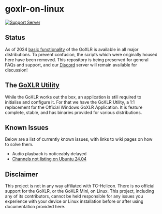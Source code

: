 # goxlr-on-linux
[![Support Server](https://img.shields.io/discord/828348446775574548.svg?label=Discord&logo=Discord&colorB=7289da&style=flat)](https://discord.gg/Wbp3UxkX2j)


## Status
As of 2024 [basic functionality](https://github.com/GoXLR-on-Linux/goxlr-on-linux/wiki/Basic-Functionality) of the GoXLR is available
in all major distributions. To prevent confusion, the scripts which were originally housed here have been removed. This repository is
being preserved for general FAQs and support, and our [Discord](https://discord.gg/Wbp3UxkX2j) server will remain available for discussion!

## The [GoXLR Utility](https://github.com/GoXLR-on-Linux/goxlr-utility/)
While the GoXLR works out the box, an application is still required to initialise and configure it. For that we have
the GoXLR Utility, a 1:1 replacement for the Official Windows GoXLR Application. It is feature complete, stable,
and has binaries provided for various distributions. 


## Known Issues
Below are a list of currently known issues, with links to wiki pages on how to solve them. 

* Audio playback is noticeably delayed
* [Channels not listing on Ubuntu 24.04](https://github.com/GoXLR-on-Linux/goxlr-on-linux/wiki/GoXLR-Listing-as-'Multichannel'-in-Ubuntu-24.04-(Noble-Numbat))

## Disclaimer
This project is not in any way affiliated with TC-Helicon. There is no official support for the GoXLR, or the GoXLR 
Mini, on Linux. This project, including any of its contributors, cannot be held responsible for any issues you 
experience with your device or Linux installation before or after using documentation provided here.
